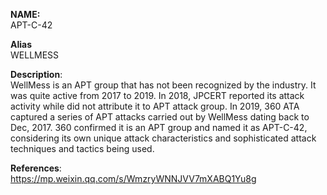 **NAME:**  
APT-C-42  
  
**Alias**  
WELLMESS  

**Description**:   
WellMess is an APT group that has not been recognized by the industry. It was quite active from 2017 to 2019. In 2018, JPCERT reported its attack activity while did not attribute it to APT attack group. In 2019, 360 ATA captured a series of APT attacks carried out by WellMess dating back to Dec, 2017. 360 confirmed it is an APT group and named it as APT-C-42, considering its own unique attack characteristics and sophisticated attack techniques and tactics being used.

  
**References**:  
https://mp.weixin.qq.com/s/WmzryWNNJVV7mXABQ1Yu8g
